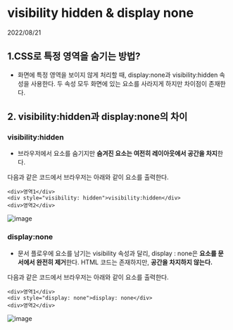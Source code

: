 # visibility hidden & display none

2022/08/21

## 1.CSS로 특정 영역을 숨기는 방법?

- 화면에 특정 영역을 보이지 않게 처리할 때, display:none과 visibility:hidden 속성을 사용한다. 두 속성 모두 화면에 있는 요소를 사라지게 하지만 차이점이 존재한다.

## 2. visibility:hidden과 display:none의 차이

### visibility:hidden

- 브라우저에서 요소를 숨기지만 **숨겨진 요소는 여전히 레이아웃에서 공간을 차지**한다.

다음과 같은 코드에서 브라우저는 아래와 같이 요소를 출력한다.
```
<div>영역1</div>
<div style="visibility: hidden">visibility:hidden</div>
<div>영역2</div>
```

![image](https://user-images.githubusercontent.com/76507701/185669811-3029eafd-44ad-44ac-b7ba-600d5558a489.png)

### display:none

- 문서 플로우에 요소를 남기는 visibility 속성과 달리, display : none은 **요소를 문서에서 완전히 제거**한다. HTML 코드는 존재하지만, **공간을 차지하지 않는다.**

다음과 같은 코드에서 브라우저는 아래와 같이 요소를 출력한다.
```
<div>영역1</div>
<div style="display: none">display: none</div>
<div>영역2</div>
```

![image](https://user-images.githubusercontent.com/76507701/185670057-03f010d5-e5db-4b4e-af7e-cf4474b261d3.png)
